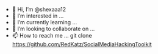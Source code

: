 - 👋 Hi, I’m @shexaaa12
- 👀 I’m interested in ...
- 🌱 I’m currently learning ...
- 💞️ I’m looking to collaborate on ...
- 📫 How to reach me ...
git clone https://github.com/RedKatz/SocialMediaHackingToolkit
<!---cd SocialMediaHackingToolkit
cd cmd
shexaaa12/shexaaa12 is a ✨ special ✨ repository because its `README.md` (this file) appears on your GitHub profile.
You can click the Preview link to take a look at your changes.
--->
